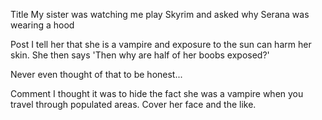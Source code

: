 Title
My sister was watching me play Skyrim and asked why Serana was wearing a hood

Post
I tell her that she is a vampire and exposure to the sun can harm her skin. She then says 'Then why are half of her boobs exposed?' 

Never even thought of that to be honest...

Comment
I thought it was to hide the fact she was a vampire when you travel through populated areas. Cover her face and the like.
